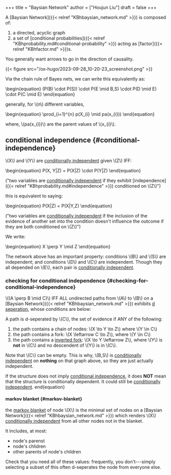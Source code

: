 +++
title = "Baysian Network"
author = ["Houjun Liu"]
draft = false
+++

A [Baysian Network]({{< relref "KBhbaysian_network.md" >}}) is composed of:

1.  a directed, acyclic graph
2.  a set of [conditional probabilities]({{< relref "KBhprobability.md#conditional-probability" >}}) acting as [factor]({{< relref "KBhfactor.md" >}})s.

You generally want arrows to go in the direction of causality.

{{< figure src="/ox-hugo/2023-09-28_10-20-23_screenshot.png" >}}

Via the chain rule of Bayes nets, we can write this equivalently as:

\begin{equation}
(P(B) \cdot P(S)) \cdot P(E \mid B,S) \cdot P(D \mid E) \cdot P(C \mid E)
\end{equation}

generally, for \\(n\\) different variables,

\begin{equation}
\prod\_{i=1}^{n} p(X\_{i} \mid pa(x\_{i}))
\end{equation}

where, \\(pa(x\_{i})\\) are the parent values of \\(x\_{i}\\).


## conditional independence {#conditional-independence}

\\(X\\) and \\(Y\\) are [conditionally independent](#conditional-independence) given \\(Z\\) IFF:

\begin{equation}
P(X, Y|Z) = P(X|Z) \cdot P(Y|Z)
\end{equation}

("two variables are [conditionally independent](#conditional-independence) if they exhibit [independence]({{< relref "KBhprobability.md#independence" >}}) conditioned on \\(Z\\)")

this is equivalent to saying:

\begin{equation}
P(X|Z) = P(X|Y,Z)
\end{equation}

("two variables are [conditionally independent](#conditional-independence) if the inclusion of the evidence of another set into the condition doesn't influence the outcome if they are both conditioned on \\(Z\\)")

We write:

\begin{equation}
X \perp Y \mid Z
\end{equation}

The network above has an important property: conditions \\(B\\) and \\(S\\) are independent; and conditions \\(D\\) and \\(C\\) are independent. Though they all depended on \\(E\\), each pair is [conditionally independent](#conditional-independence).


### checking for conditional independence {#checking-for-conditional-independence}

\\((A \perp B \mid C)\\) IFF ALL undirected paths from \\(A\\) to \\(B\\) on a [Baysian Network]({{< relref "KBhbaysian_network.md" >}}) exhibits [d seperation](#checking-for-conditional-independence), whose conditions are below:

A path is d-seperated by \\(C\\), the set of evidence if ANY of the following:

1.  the path contains a chain of nodes: \\(X \to Y \to Z\\) where \\(Y \in C\\)
2.  the path contains a fork: \\(X \leftarrow C \to Z\\), where \\(Y \in C\\)
3.  the path contains a [inverted fork](#checking-for-conditional-independence): \\(X \to Y \leftarrow Z\\), where \\(Y\\) is **not** in \\(C\\) and no descendent of \\(Y\\) is in \\(C\\).

Note that \\(C\\) can be empty. This is why, \\(B,S\\) is [conditionally independent](#conditional-independence) on **nothing** on that graph above, so they are just actually independent.

If the structure does not imply [conditional independence](#conditional-independence), it does **NOT** mean that the structure is conditionally dependent. It could still be [conditionally independent](#conditional-independence).
end{equation}


#### markov blanket {#markov-blanket}

the [markov blanket](#markov-blanket) of node \\(X\\) is the minimal set of nodes on a [Baysian Network]({{< relref "KBhbaysian_network.md" >}}) which renders \\(X\\) [conditionally independent](#conditional-independence) from all other nodes not in the blanket.

It includes, at most:

-   node's parenst
-   node's chlidren
-   other parents of node's children

Check that you need all of these values: frequently, you don't---simply selecting a subset of this often d-seperates the node from everyone else.
